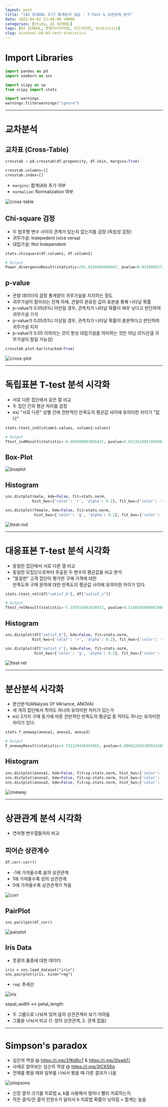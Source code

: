 ```yaml
---
layout: post
title: "[AI SCHOOL 5기] 통계분석 실습 - T-Test & 상관관계 분석"
date: 2022-04-02 22:40:00 +0900
categories: [Study, AI SCHOOL]
tags: [AI SCHOOL, 멋쟁이사자처럼, 코드라이언, Statistics]
slug: aischool-04-03-test-statistics
---
```


# Import Libraries

```python
import pandas as pd
import seaborn as sns

import scipy as sp
from scipy import stats

import warnings
warnings.filterwarnings("ignore")
```

---

# 교차분석

## 교차표 (Cross-Table)

```python
crosstab = pd.crosstab(df.propensity, df.skin, margins=True)

crosstab.columns=[]
crosstab.index=[]
```

- `margins`: 합계(All) 추가 여부
- `normalize`: Normalization 여부

![cross-table](https://github.com/minyeamer/til/blob/main/.media/study/ai-school/04-statistical-analysis/03-test-statistics/cross-table.png?raw=true)

## Chi-square 검정
- 두 범주형 변수 사이의 관계가 있는지 없는지를 검정 (독립성 검정)
- 귀무가설: Indepedent (vice versa)
- 대립가설: Not Independent

```python
stats.chisquare(df.column1, df.column2)

# Output
Power_divergenceResult(statistic=291.8166666666667, pvalue=0.023890557260065975)
```

## p-value
- 관찰 데이터의 검정 통계량이 귀무가설을 지지하는 정도
- 귀무가설이 참이라는 전제 하에, 관찰이 완료된 값이 표본을 통해 나타날 확률
- p-value가 0.05(5%) 미만일 경우, 관측치가 나타날 확률이 매우 낮다고 판단하여 귀무가설 기각
- p-value가 0.05(5%) 이상일 경우, 관측치가 나타날 확률이 충분하다고 판단하여 귀무가설 지지
- p-value가 0.05 이하라는 것이 항상 대립가설을 의미하는 것은 아님 (5%만큼 귀무가설이 참일 가능성)

```python
crosstab.plot.bar(stacked=True)
```

![cross-plot](https://github.com/minyeamer/til/blob/main/.media/study/ai-school/04-statistical-analysis/03-test-statistics/cross-plot.png?raw=true)

---

# 독립표본 T-test 분석 시각화
- 서로 다른 집단에서 같은 열 비교
- 두 집단 간의 평균 차이를 검정
- ex) "서로 다른" 성별 간에 전반적인 만족도의 평균값 사이에 유의미한 차이가 "없다"

```python
stats.ttest_ind(column1.values, column2.values)

# Output
Ttest_indResult(statistic=-0.494589803056421, pvalue=0.6213329051985961)
```

## Box-Plot

![boxplot](https://github.com/minyeamer/til/blob/main/.media/study/ai-school/04-statistical-analysis/03-test-statistics/boxplot.png?raw=true)

## Histogram

```python
sns.distplot(male, kde=False, fit=stats.norm,
            hist_kws={'color': 'r', 'alpha': 0.2}, fit_kws={'color': 'r'})

sns.distplot(female, kde=False, fit=stats.norm, 
             hist_kws={'color': 'g', 'alpha': 0.2}, fit_kws={'color': 'g'})
```

![ttest-ind](https://github.com/minyeamer/til/blob/main/.media/study/ai-school/04-statistical-analysis/03-test-statistics/ttest-ind.png?raw=true)

---

# 대응표본 T-test 분석 시각화
- 동일한 집단에서 서로 다른 열 비교
- 동일한 모집단으로부터 추출된 두 변수의 평균값을 비교 분석
- "동일한" 고객 집단이 평가한 구매 가격에 대한   
  만족도와 구매 문의에 대한 만족도의 평균값 사이에 유의미한 차이가 있다.

```python
stats.ttest_rel(df["satisf_b"], df["satisf_i"])

# Output
Ttest_relResult(statistic=-7.155916401026872, pvalue=9.518854506666398e-12)
```

## Histogram

```python
sns.distplot(df["satisf_b"], kde=False, fit=stats.norm,
            hist_kws={'color': 'r', 'alpha': 0.2}, fit_kws={'color': 'r'})

sns.distplot(df["satisf_i"], kde=False, fit=stats.norm, 
             hist_kws={'color': 'g', 'alpha': 0.2}, fit_kws={'color': 'g'})
```

![ttest-rel](https://github.com/minyeamer/til/blob/main/.media/study/ai-school/04-statistical-analysis/03-test-statistics/ttest-rel.png?raw=true)

---

# 분산분석 시각화
- 분산분석(ANalysis Of VAriance, ANOVA)
- 세 개의 집단에서 적어도 하나의 유의미한 차이가 있는가
- ex) 3가지 구매 동기에 따른 전반적인 만족도의 평균값 중 적어도 하나는 유의미한 차이가 있다.

```python
stats.f_oneway(anova1, anova2, anova3)

# Output
F_onewayResult(statistic=4.732129410493065, pvalue=0.009632034309915485)
```

## Histogram

```python
sns.distplot(anova1, kde=False, fit=sp.stats.norm, hist_kws={'color': 'r', 'alpha': 0.2}, fit_kws={'color': 'r'})
sns.distplot(anova2, kde=False, fit=sp.stats.norm, hist_kws={'color': 'g', 'alpha': 0.2}, fit_kws={'color': 'g'})
sns.distplot(anova3, kde=False, fit=sp.stats.norm, hist_kws={'color': 'b', 'alpha': 0.2}, fit_kws={'color': 'b'})
```

![oneway](https://github.com/minyeamer/til/blob/main/.media/study/ai-school/04-statistical-analysis/03-test-statistics/oneway.png?raw=true)

---

# 상관관계 분석 시각화
- 연속형 변수열들끼리 비교

## 피어슨 상관계수

```python
df.corr.corr()
```

- -1에 가까울수록 음의 상관관계
- 1에 가까울수록 양의 상관관계
- 0에 가까울수록 상관관계가 적음

![corr](https://github.com/minyeamer/til/blob/main/.media/study/ai-school/04-statistical-analysis/03-test-statistics/corr.png?raw=true)

## PairPlot

```python
sns.parilpot(df_corr)
```

![pairplot](https://github.com/minyeamer/til/blob/main/.media/study/ai-school/04-statistical-analysis/03-test-statistics/pairplot.png?raw=true)

## Iris Data
- 붓꽃의 품종에 대한 데이터

```
iris = sns.load_dataset("iris")
sns.pairplot(iris, kind="reg") 
```
- `reg`: 추세선

![iris](https://github.com/minyeamer/til/blob/main/.media/study/ai-school/04-statistical-analysis/03-test-statistics/iris.png?raw=true)

sepal_width <-> petal_length   
- 두 그룹으로 나눠져 있어 음의 상관관계라 보기 어려움   
- 그룹을 나눠서 비교 (1. 양의 상관관계, 2. 관계 없음)

---

# Simpson's paradox
- 심슨의 역설 @ https://j.mp/31Kd6v7 & https://j.mp/3IswbTj
- 사례로 알아보는 심슨의 역설 @ https://j.mp/3ICKS6q
- 전체를 봤을 때와 일부를 나눠서 봤을 때 다른 결과가 나옴

![simpsons](https://github.com/minyeamer/til/blob/main/.media/study/ai-school/04-statistical-analysis/03-test-statistics/simpsons.png?raw=true)

- 신장 결석 크기를 치료법 a, b를 사용해서 얼마나 빨리 치료하는지
- 작은 결석/큰 결석 인원수가 달라서 b 치료법 확률이 낮아짐 > 합계는 높음